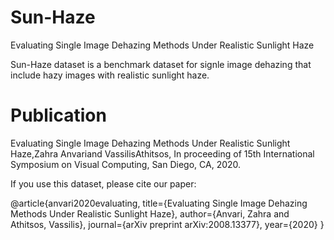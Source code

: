 # Sun-Haze
Evaluating Single Image Dehazing Methods Under Realistic Sunlight Haze

Sun-Haze dataset is a benchmark dataset for signle image dehazing that include hazy images with realistic sunlight haze.

# Publication
Evaluating Single Image Dehazing Methods Under Realistic Sunlight Haze,Zahra Anvariand VassilisAthitsos, In proceeding of 15th International Symposium on Visual Computing, San Diego, CA, 2020.

If you use this dataset, please cite our paper:

  @article{anvari2020evaluating,
    title={Evaluating Single Image Dehazing Methods Under Realistic Sunlight Haze},
    author={Anvari, Zahra and Athitsos, Vassilis},
    journal={arXiv preprint arXiv:2008.13377},
    year={2020}
  }
